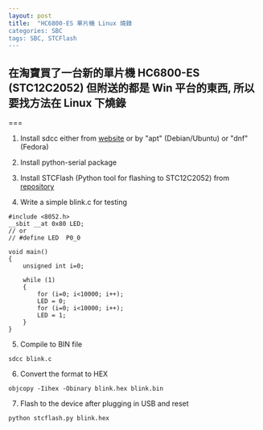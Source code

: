 ```yaml
---
layout: post
title:  "HC6800-ES 單片機 Linux 燒錄
categories: SBC
tags: SBC, STCFlash
---
```

## 在淘寶買了一台新的單片機 HC6800-ES (STC12C2052) 但附送的都是 Win 平台的東西, 所以要找方法在 Linux 下燒錄
===
1. Install sdcc either from [website][sdcc-website] or by "apt" (Debian/Ubuntu) or "dnf" (Fedora)

2. Install python-serial package

3. Install STCFlash (Python tool for flashing to STC12C2052) from [repository][stcflash-repo]

4. Write a simple blink.c for testing
```shell
#include <8052.h>
__sbit __at 0x80 LED;
// or
// #define LED  P0_0

void main()
{
    unsigned int i=0;

    while (1)
    {
        for (i=0; i<10000; i++);
        LED = 0;
        for (i=0; i<10000; i++);
        LED = 1;
    }
}
```

5. Compile to BIN file
```shell
sdcc blink.c 
```

6. Convert the format to HEX
```shell
objcopy -Iihex -Obinary blink.hex blink.bin
```

7. Flash to the device after plugging in USB and reset
```shell
python stcflash.py blink.hex
```

[stcflash-repo]: https://github.com/laborer/stcflash
[sdcc-website]: http://sdcc.sourceforge.net/
